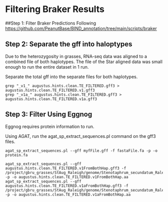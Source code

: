 # Filtering Braker Results


##Step 1: Filter Braker Predictions 
Following https://github.com/PeanutBase/BIND_annotation/tree/main/scripts/braker


## Step 2: Separate the gff into haloptypes

Due to the heterozygosity in grasses, RNA-seq data was aligned to a combined file of both haplotypes.  The file of the Star aligned data was small enough to run the entire dataset in 1 run.

Separate the total gff into the separate files for both haplotypes.

```
grep "_v1_" augustus.hints.clean.TE_FILTERED.gff3 > augustus.hints.clean.TE_FILTERED.v1.gff3
grep "_v1a_" augustus.hints.clean.TE_FILTERED.gff3 > augustus.hints.clean.TE_FILTERED.v1a.gff3
```

## Step 3: Filter Using Eggnog

Eggnog requires protein information to run.

Using AGAT, run the agat_sp_extract_sequences.pl command on the gff3 files.

```
agat_sp_extract_sequences.pl --gff myfFile.gff -f fastaFile.fa -p -o protein.fa

agat_sp_extract_sequences.pl --gff augustus.hints.clean.TE_FILTERED.v1FromBothHap.gff3 -f /project/gbru_grasses/StAug_Raleigh/genome/Stenotaphrum_secundatum_RaleighCultivar_genome_bothHaplotypes.fasta.masked -p -o augustus.hints.clean.TE_FILTERED.v1FromBothHap.aa
agat_sp_extract_sequences.pl --gff augustus.hints.clean.TE_FILTERED.v1aFromBothHap.gff3 -f /project/gbru_grasses/StAug_Raleigh/genome/Stenotaphrum_secundatum_RaleighCultivar_genome_bothHaplotypes.fasta.masked -p -o augustus.hints.clean.TE_FILTERED.v1aFromBothHap.aa
```



